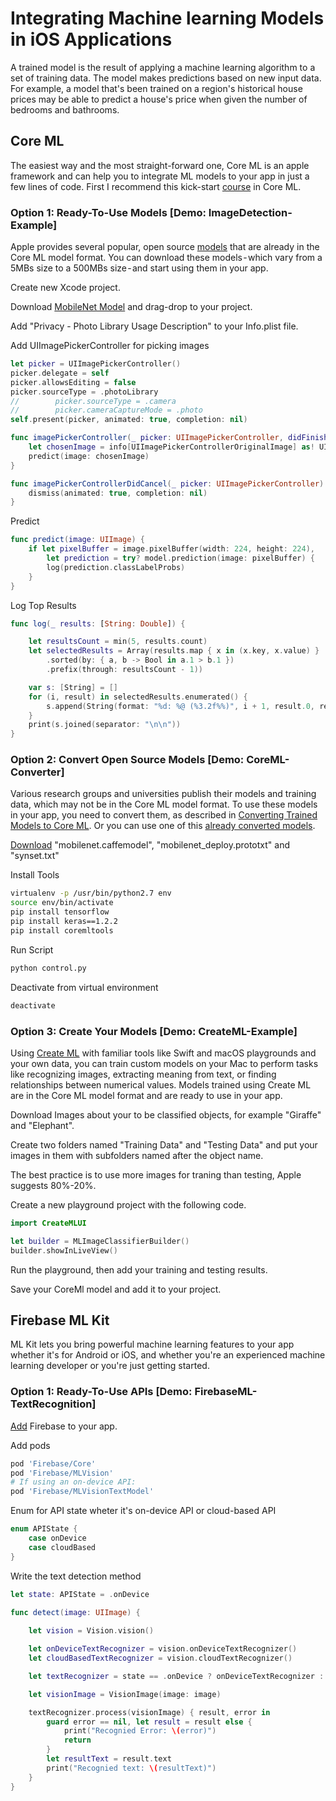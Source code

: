 # Integrating Machine learning Models in iOS Applications
A trained model is the result of applying a machine learning algorithm to a set of training data. The model makes predictions based on new input data. For example, a model that's been trained on a region's historical house prices may be able to predict a house's price when given the number of bedrooms and bathrooms.

## Core ML
The easiest way and the most straight-forward one, Core ML is an apple framework and can help you to integrate ML models to your app in just a few lines of code. First I recommend this kick-start [course](https://eg.udacity.com/course/core-ml--ud1038) in Core ML.

### Option 1: Ready-To-Use Models [Demo: ImageDetection-Example]
Apple provides several popular, open source [models](https://developer.apple.com/machine-learning/build-run-models) that are already in the Core ML model format. You can download these models - which vary from a 5MBs size to a 500MBs size - and start using them in your app.

Create new Xcode project.

Download [MobileNet Model](https://developer.apple.com/machine-learning/build-run-models) and drag-drop to your project.

Add "Privacy - Photo Library Usage Description" to your Info.plist file.

Add UIImagePickerController for picking images

```swift
let picker = UIImagePickerController()
picker.delegate = self
picker.allowsEditing = false
picker.sourceType = .photoLibrary
//        picker.sourceType = .camera
//        picker.cameraCaptureMode = .photo
self.present(picker, animated: true, completion: nil)

func imagePickerController(_ picker: UIImagePickerController, didFinishPickingMediaWithInfo info: [String : Any]) {
    let chosenImage = info[UIImagePickerControllerOriginalImage] as! UIImage
    predict(image: chosenImage)
}

func imagePickerControllerDidCancel(_ picker: UIImagePickerController) {
    dismiss(animated: true, completion: nil)
}
```

Predict

```swift
func predict(image: UIImage) {
    if let pixelBuffer = image.pixelBuffer(width: 224, height: 224),
        let prediction = try? model.prediction(image: pixelBuffer) {
        log(prediction.classLabelProbs)
    }
}
```

Log Top Results

```swift
func log(_ results: [String: Double]) {

    let resultsCount = min(5, results.count)
    let selectedResults = Array(results.map { x in (x.key, x.value) }
        .sorted(by: { a, b -> Bool in a.1 > b.1 })
        .prefix(through: resultsCount - 1))

    var s: [String] = []
    for (i, result) in selectedResults.enumerated() {
        s.append(String(format: "%d: %@ (%3.2f%%)", i + 1, result.0, result.1 * 100))
    }
    print(s.joined(separator: "\n\n"))
}
```

### Option 2: Convert Open Source Models [Demo: CoreML-Converter]
Various research groups and universities publish their models and training data, which may not be in the Core ML model format. To use these models in your app, you need to convert them, as described in [Converting Trained Models to Core ML](https://developer.apple.com/documentation/coreml/converting_trained_models_to_core_ml). Or you can use one of this [already converted models](https://github.com/likedan/Awesome-CoreML-Models).

[Download](https://github.com/shicai/MobileNet-Caffe) "mobilenet.caffemodel", "mobilenet_deploy.prototxt" and "synset.txt"

Install Tools

```bash
virtualenv -p /usr/bin/python2.7 env
source env/bin/activate
pip install tensorflow
pip install keras==1.2.2
pip install coremltools
```

Run Script

```bash
python control.py
```
Deactivate from virtual environment

```bash
deactivate
```

### Option 3: Create Your Models [Demo: CreateML-Example]
Using [Create ML](https://developer.apple.com/documentation/createml) with familiar tools like Swift and macOS playgrounds and your own data, you can train custom models on your Mac to perform tasks like recognizing images, extracting meaning from text, or finding relationships between numerical values. Models trained using Create ML are in the Core ML model format and are ready to use in your app.

Download Images about your to be classified objects, for example "Giraffe" and "Elephant".

Create two folders named "Training Data" and "Testing Data" and put your images in them with subfolders named after the object name.

The best practice is to use more images for traning than testing, Apple suggests 80%-20%.

Create a new playground project with the following code.

```swift
import CreateMLUI 

let builder = MLImageClassifierBuilder()
builder.showInLiveView()
```

Run the playground, then add your training and testing results.

Save your CoreMl model and add it to your project.

## Firebase ML Kit
ML Kit lets you bring powerful machine learning features to your app whether it's for Android or iOS, and whether you're an experienced machine learning developer or you're just getting started.

### Option 1: Ready-To-Use APIs [Demo: FirebaseML-TextRecognition]

[Add](https://firebase.google.com/docs/ios/setup) Firebase to your app.

Add pods 

```bash
pod 'Firebase/Core'
pod 'Firebase/MLVision'
# If using an on-device API:
pod 'Firebase/MLVisionTextModel'
```

Enum for API state wheter it's on-device API or cloud-based API

```swift
enum APIState {
    case onDevice
    case cloudBased
}
```

Write the text detection method

```swift
let state: APIState = .onDevice
    
func detect(image: UIImage) {

    let vision = Vision.vision()

    let onDeviceTextRecognizer = vision.onDeviceTextRecognizer()
    let cloudBasedTextRecognizer = vision.cloudTextRecognizer()

    let textRecognizer = state == .onDevice ? onDeviceTextRecognizer : cloudBasedTextRecognizer

    let visionImage = VisionImage(image: image)

    textRecognizer.process(visionImage) { result, error in
        guard error == nil, let result = result else {
            print("Recognied Error: \(error)")
            return
        }
        let resultText = result.text
        print("Recognied text: \(resultText)")
    }
}
```

